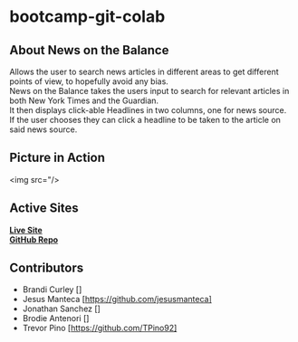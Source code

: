# bootcamp-git-colab  
## About News on the Balance  
Allows the user to search news articles in different areas to get different points of view, to hopefully avoid any bias.  
News on the Balance takes the users input to search for relevant articles in both New York Times and the Guardian.  
It then displays click-able Headlines in two columns, one for news source.  
If the user chooses they can click a headline to be taken to the article on said news source.  
  
## Picture in Action  
<img src="/>  
  
## Active Sites 
[**Live Site**]()  
[**GitHub Repo**](https://github.com/jesusmanteca/colab-app)  
  
## Contributors
* Brandi Curley []  
* Jesus Manteca [https://github.com/jesusmanteca]  
* Jonathan Sanchez []  
* Brodie Antenori []  
* Trevor Pino [https://github.com/TPino92]

